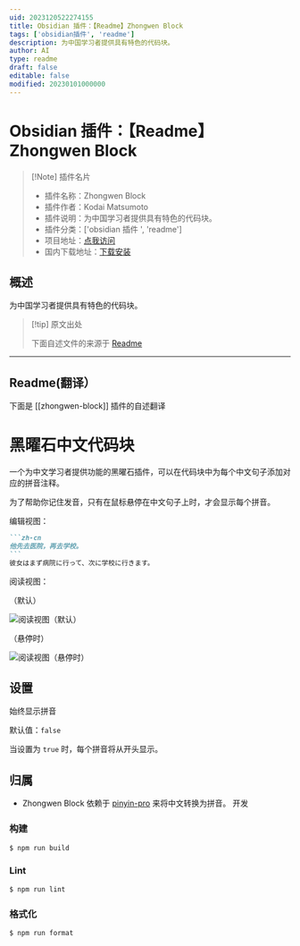 ```yaml
---
uid: 2023120522274155
title: Obsidian 插件：【Readme】Zhongwen Block
tags: ['obsidian插件', 'readme']
description: 为中国学习者提供具有特色的代码块。
author: AI
type: readme
draft: false
editable: false
modified: 20230101000000
---
```


# Obsidian 插件：【Readme】Zhongwen Block

> [!Note] 插件名片
> - 插件名称：Zhongwen Block
> - 插件作者：Kodai Matsumoto
> - 插件说明：为中国学习者提供具有特色的代码块。
> - 插件分类：['obsidian 插件 ', 'readme']
> - 项目地址：[点我访问](https://github.com/0918nobita/obsidian-zhongwen-block)
> - 国内下载地址：[下载安装](https://pkmer.cn/products/plugin/pluginMarket/?zhongwen-block)

## 概述

为中国学习者提供具有特色的代码块。

> [!tip] 原文出处
>
>下面自述文件的来源于 [Readme](https://ghproxy.net/https://raw.githubusercontent.com/0918nobita/obsidian-zhongwen-block/main/README.md)

---

## Readme(翻译）

下面是 [[zhongwen-block]] 插件的自述翻译

# 黑曜石中文代码块

一个为中文学习者提供功能的黑曜石插件，可以在代码块中为每个中文句子添加对应的拼音注释。

为了帮助你记住发音，只有在鼠标悬停在中文句子上时，才会显示每个拼音。

编辑视图：

````markdown
```zh-cn
他先去医院，再去学校。
```
彼女はまず病院に行って、次に学校に行きます。
````

阅读视图：

（默认）

![阅读视图（默认）](images/reading-view-default.png)

（悬停时）

![阅读视图（悬停时）](images/reading-view-on-hover.png)

## 设置

始终显示拼音

默认值：`false`

当设置为 `true` 时，每个拼音将从开头显示。

## 归属

- Zhongwen Block 依赖于 [pinyin-pro](https://github.com/zh-lx/pinyin-pro) 来将中文转换为拼音。
开发

### 构建

```bash
$ npm run build
```

### Lint

```bash
$ npm run lint
```

### 格式化

```bash
$ npm run format
```